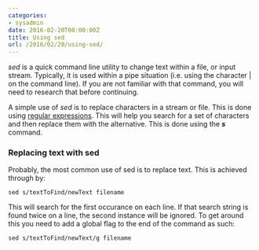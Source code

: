 ```yaml
---
categories:
- sysadmin
date: 2016-02-20T00:00:00Z
title: Using sed
url: /2016/02/20/using-sed/
---
```


*_sed_* is a quick command line utility to change text within a file, or input stream. Typically, it is used within a pipe situation (i.e. using the character | on the command line). If you are not familiar with that command, you will need to research that before continuing.

A simple use of *_sed_* is to replace characters in a stream or file. This is done using [regular expressions](https://en.wikipedia.org/wiki/Regular_expression). This will help you search for a set of characters and then replace them with the alternative. This is done using the ***s*** command.

### Replacing text with **sed**
Probably, the most common use of sed is to replace text. This is achieved through by:

    sed s/textToFind/newText filename

This will search for the first occurance on each line. If that search string is found twice on a line, the second instance will be ignored. To get around this you need to add a global flag to the end of the command as such:

    sed s/textToFind/newText/g filename


